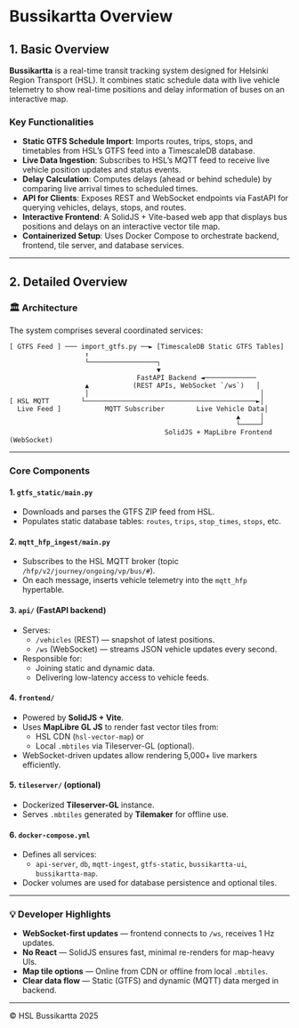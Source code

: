# Bussikartta Overview

## 1. Basic Overview

**Bussikartta** is a real-time transit tracking system designed for Helsinki Region Transport (HSL). It combines static schedule data with live vehicle telemetry to show real-time positions and delay information of buses on an interactive map.

### Key Functionalities

- **Static GTFS Schedule Import**: Imports routes, trips, stops, and timetables from HSL’s GTFS feed into a TimescaleDB database.
- **Live Data Ingestion**: Subscribes to HSL’s MQTT feed to receive live vehicle position updates and status events.
- **Delay Calculation**: Computes delays (ahead or behind schedule) by comparing live arrival times to scheduled times.
- **API for Clients**: Exposes REST and WebSocket endpoints via FastAPI for querying vehicles, delays, stops, and routes.
- **Interactive Frontend**: A SolidJS + Vite-based web app that displays bus positions and delays on an interactive vector tile map.
- **Containerized Setup**: Uses Docker Compose to orchestrate backend, frontend, tile server, and database services.

---

## 2. Detailed Overview

### 🏛 Architecture

The system comprises several coordinated services:

```
[ GTFS Feed ] ─── import_gtfs.py ──► [TimescaleDB Static GTFS Tables]
                   ↑
                   └─────────────────┐
                                     ▼
                                FastAPI Backend ◄─────────────
                   ▲           (REST APIs, WebSocket `/ws`)   │
                   │                                           │
[ HSL MQTT        └───────────────────────────────────────────►│
  Live Feed ]           MQTT Subscriber        Live Vehicle Data│
                                                         ▲     │
                                                         └─────┘
                                       SolidJS + MapLibre Frontend (WebSocket)
```

---

### Core Components

#### 1. `gtfs_static/main.py`
- Downloads and parses the GTFS ZIP feed from HSL.
- Populates static database tables: `routes`, `trips`, `stop_times`, `stops`, etc.

#### 2. `mqtt_hfp_ingest/main.py`
- Subscribes to the HSL MQTT broker (topic `/hfp/v2/journey/ongoing/vp/bus/#`).
- On each message, inserts vehicle telemetry into the `mqtt_hfp` hypertable.

#### 3. `api/` (FastAPI backend)
- Serves:
  - `/vehicles` (REST) — snapshot of latest positions.
  - `/ws` (WebSocket) — streams JSON vehicle updates every second.
- Responsible for:
  - Joining static and dynamic data.
  - Delivering low-latency access to vehicle feeds.

#### 4. `frontend/`
- Powered by **SolidJS + Vite**.
- Uses **MapLibre GL JS** to render fast vector tiles from:
  - HSL CDN (`hsl-vector-map`) or
  - Local `.mbtiles` via Tileserver-GL (optional).
- WebSocket-driven updates allow rendering 5,000+ live markers efficiently.

#### 5. `tileserver/` (optional)
- Dockerized **Tileserver-GL** instance.
- Serves `.mbtiles` generated by **Tilemaker** for offline use.

#### 6. `docker-compose.yml`
- Defines all services:
  - `api-server`, `db`, `mqtt-ingest`, `gtfs-static`, `bussikartta-ui`, `bussikartta-map`.
- Docker volumes are used for database persistence and optional tiles.

---

### 💡 Developer Highlights

- **WebSocket-first updates** — frontend connects to `/ws`, receives 1 Hz updates.
- **No React** — SolidJS ensures fast, minimal re-renders for map-heavy UIs.
- **Map tile options** — Online from CDN or offline from local `.mbtiles`.
- **Clear data flow** — Static (GTFS) and dynamic (MQTT) data merged in backend.

---

© HSL Bussikartta 2025
